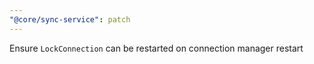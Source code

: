```yaml
---
"@core/sync-service": patch
---
```


Ensure `LockConnection` can be restarted on connection manager restart
